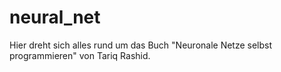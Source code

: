 # neural_net

Hier dreht sich alles rund um das Buch "Neuronale Netze selbst programmieren" von Tariq Rashid.
